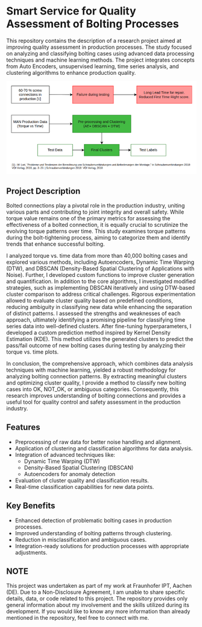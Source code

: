 # Smart Service for Quality Assessment of Bolting Processes

This repository contains the description of a research project aimed at improving quality assessment in production processes. The study focused on analyzing and classifying bolting cases using advanced data processing techniques and machine learning methods. The project integrates concepts from Auto Encoders, unsupervised learning, time series analysis, and clustering algorithms to enhance production quality.

![alt text](image.png)

## Project Description

Bolted connections play a pivotal role in the production industry, uniting various parts and contributing to joint integrity and overall safety. While torque value remains one of the primary metrics for assessing the effectiveness of a bolted connection, it is equally crucial to scrutinize the evolving torque patterns over time. This study examines torque patterns during the bolt-tightening process, aiming to categorize them and identify trends that enhance successful bolting.

I analyzed torque vs. time data from more than 40,000 bolting cases  and explored various methods, including Autoencoders, Dynamic Time Warping (DTW), and DBSCAN (Density-Based Spatial Clustering of Applications with Noise). Further, I developed custom functions to improve cluster generation and quantification. In addition to the core algorithms, I investigated modified strategies, such as implementing DBSCAN iteratively and using DTW-based cluster comparison to address critical challenges. Rigorous experimentation allowed to evaluate cluster quality based on predefined conditions, reducing ambiguity in classifying new data while enhancing the separation of distinct patterns. I assessed the strengths and weaknesses of each approach, ultimately identifying a promising pipeline for classifying time series data into well-defined clusters. After fine-tuning hyperparameters, I developed a custom prediction method inspired by Kernel Density Estimation (KDE). This method utilizes the generated clusters to predict the pass/fail outcome of new bolting cases during testing by analyzing their torque vs. time plots.

In conclusion, the comprehensive approach, which combines data analysis techniques with machine learning, yielded a robust methodology for analyzing bolting connection patterns. By extracting meaningful clusters and optimizing cluster quality, I provide a method to classify new bolting cases into OK, NOT_OK, or ambiguous categories. Consequently, this research improves understanding of bolting connections and provides a useful tool for quality control and safety assessment in the production industry.

## Features

- Preprocessing of raw data for better noise handling and alignment.
- Application of clustering and classification algorithms for data analysis.
- Integration of advanced techniques like:
  - Dynamic Time Warping (DTW)
  - Density-Based Spatial Clustering (DBSCAN)
  - Autoencoders for anomaly detection
- Evaluation of cluster quality and classification results.
- Real-time classification capabilities for new data points.

## Key Benefits

- Enhanced detection of problematic bolting cases in production processes.
- Improved understanding of bolting patterns through clustering.
- Reduction in misclassification and ambiguous cases.
- Integration-ready solutions for production processes with appropriate adjustments.

## NOTE

This project was undertaken as part of my work at Fraunhofer IPT, Aachen (DE). Due to a Non-Disclosure Agreement, I am unable to share specific details, data, or code related to this project. The repository provides only general information about my involvement and the skills utilized during its development.
If you would like to know any more information than already mentioned in the repository, feel free to connect with me.